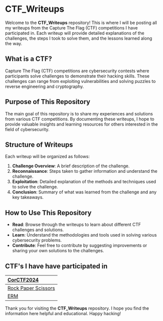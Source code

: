 # CTF_Writeups

Welcome to the **CTF_Writeups** repository! This is where I will be posting all my writeups from the Capture The Flag (CTF) competitions I have participated in. Each writeup will provide detailed explanations of the challenges, the steps I took to solve them, and the lessons learned along the way.

## What is a CTF?

Capture The Flag (CTF) competitions are cybersecurity contests where participants solve challenges to demonstrate their hacking skills. These challenges can range from exploiting vulnerabilities and solving puzzles to reverse engineering and cryptography.

## Purpose of This Repository

The main goal of this repository is to share my experiences and solutions from various CTF competitions. By documenting these writeups, I hope to provide valuable insights and learning resources for others interested in the field of cybersecurity. 

## Structure of Writeups

Each writeup will be organized as follows:
1. **Challenge Overview**: A brief description of the challenge.
2. **Reconnaissance**: Steps taken to gather information and understand the challenge.
3. **Exploitation**: Detailed explanation of the methods and techniques used to solve the challenge.
4. **Conclusion**: Summary of what was learned from the challenge and any key takeaways.

## How to Use This Repository

- **Read**: Browse through the writeups to learn about different CTF challenges and solutions.
- **Learn**: Understand the methodologies and tools used in solving various cybersecurity problems.
- **Contribute**: Feel free to contribute by suggesting improvements or sharing your own solutions to the challenges.

## CTF's I have have participated in

| [CorCTF2024](https://github.com/pwninitd/CTF_Writeups/tree/main/corCTF2024_Writeups)                                                                                                            |
|:--------------------------------------------------------------------------------------------------------------------------|
| [Rock Paper Scissors](https://github.com/pwninitd/CTF_Writeups/tree/main/corCTF2024_Writeups/rock-paper-scissors_Writeup) |
| [ERM](https://github.com/pwninitd/CTF_Writeups/tree/main/corCTF2024_Writeups/erm_Writeup)                                 |



Thank you for visiting the **CTF_Writeups** repository. I hope you find the information here helpful and educational. Happy hacking!
